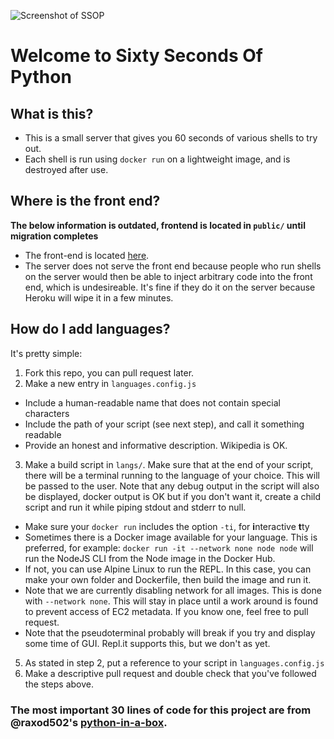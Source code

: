 ![Screenshot of SSOP](https://user-images.githubusercontent.com/28996247/122406053-e60b3a80-cfc3-11eb-935c-45426162cec9.png)

# Welcome to Sixty Seconds Of Python

## What is this?
- This is a small server that gives you 60 seconds of various shells to try out.
- Each shell is run using `docker run` on a lightweight image, and is destroyed after use.

## Where is the front end?
**The below information is outdated, frontend is located in `public/` until migration completes**
- The front-end is located [here](https://github.com/shaunakg/sixty-seconds-of-python-frontend).
- The server does not serve the front end because people who run shells on the server would then be able to inject arbitrary code into the front end, which is undesireable. It's fine if they do it on the server because Heroku will wipe it in a few minutes.

## How do I add languages?
It's pretty simple:
1. Fork this repo, you can pull request later.
2. Make a new entry in `languages.config.js`
  - Include a human-readable name that does not contain special characters
  - Include the path of your script (see next step), and call it something readable
  - Provide an honest and informative description. Wikipedia is OK.
3. Make a build script in `langs/`. Make sure that at the end of your script, there will be a terminal running to the language of your choice. This will be passed to the user. Note that any debug output in the script will also be displayed, docker output is OK but if you don't want it, create a child script and run it while piping stdout and stderr to null.
  - Make sure your `docker run` includes the option `-ti`, for **i**nteractive **t**ty
  - Sometimes there is a Docker image available for your language. This is preferred, for example: `docker run -it --network none node node` will run the NodeJS CLI from the Node image in the Docker Hub.
  - If not, you can use Alpine Linux to run the REPL. In this case, you can make your own folder and Dockerfile, then build the image and run it.
  - Note that we are currently disabling network for all images. This is done with `--network none`. This will stay in place until a work around is found to prevent access of EC2 metadata. If you know one, feel free to pull request.
  - Note that the pseudoterminal probably will break if you try and display some time of GUI. Repl.it supports this, but we don't as yet.
5. As stated in step 2, put a reference to your script in `languages.config.js`
6. Make a descriptive pull request and double check that you've followed the steps above.

### The most important 30 lines of code for this project are from @raxod502's [python-in-a-box](https://github.com/raxod502/python-in-a-box).
